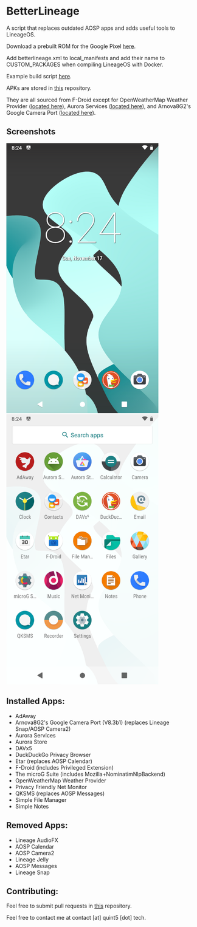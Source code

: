 # BetterLineage

A script that replaces outdated AOSP apps and adds useful tools to LineageOS.

Download a prebuilt ROM for the Google Pixel [here](https://www.androidfilehost.com/?w=files&flid=302083).

Add betterlineage.xml to local_manifests and add their name to CUSTOM_PACKAGES when compiling LineageOS with Docker.

Example build script [here](https://github.com/BetterLineage/BetterLineage/blob/master/example_build.sh).

APKs are stored in [this](https://github.com/BetterLineage/android_prebuilts_prebuiltapks) repository.

They are all sourced from F-Droid except for OpenWeatherMap Weather Provider ([located here](https://download.lineageos.org/extras)), Aurora Services ([located here](https://gitlab.com/AuroraOSS/AuroraServices/-/releases)), and Arnova8G2's Google Camera Port ([located here](https://www.celsoazevedo.com/files/android/google-camera/f/changelog606)).

## Screenshots

<img src="https://raw.githubusercontent.com/BetterLineage/BetterLineage/master/screenshots/1.png" alt="Default home screen" width="400" />&nbsp;&nbsp;&nbsp;&nbsp;&nbsp;&nbsp;&nbsp;&nbsp;&nbsp;&nbsp;<img src="https://raw.githubusercontent.com/BetterLineage/BetterLineage/master/screenshots/2.png" alt="Default apps" width="400" />

## Installed Apps:

* AdAway
* Arnova8G2's Google Camera Port (V8.3b1) (replaces Lineage Snap/AOSP Camera2)
* Aurora Services
* Aurora Store
* DAVx5
* DuckDuckGo Privacy Browser
* Etar (replaces AOSP Calendar)
* F-Droid (includes Privileged Extension)
* The microG Suite (includes Mozilla+NominatimNlpBackend)
* OpenWeatherMap Weather Provider
* Privacy Friendly Net Monitor
* QKSMS (replaces AOSP Messages)
* Simple File Manager
* Simple Notes

## Removed Apps:

* Lineage AudioFX
* AOSP Calendar
* AOSP Camera2
* Lineage Jelly
* AOSP Messages
* Lineage Snap

## Contributing:

Feel free to submit pull requests in [this](https://github.com/BetterLineage/android_prebuilts_prebuiltapks) repository.

Feel free to contact me at contact [at] quint5 [dot] tech.
